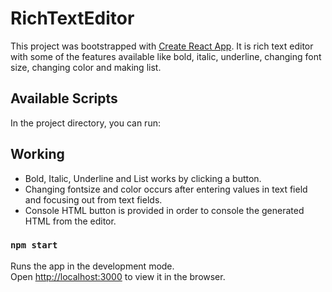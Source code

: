 # RichTextEditor

This project was bootstrapped with [Create React App](https://github.com/facebook/create-react-app).
It is rich text editor with some of the features available like bold, italic, underline, changing font size, changing color and making list.

## Available Scripts

In the project directory, you can run:

## Working

- Bold, Italic, Underline and List works by clicking a button.
- Changing fontsize and color occurs after entering values in text field and focusing out from text fields.
- Console HTML button is provided in order to console the generated HTML from the editor.

### `npm start`

Runs the app in the development mode.\
Open [http://localhost:3000](http://localhost:3000) to view it in the browser.
